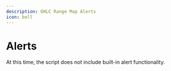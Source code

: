 ```yaml
---
description: OHLC Range Map Alerts
icon: bell
---
```


# Alerts

At this time, the script does not include built-in alert functionality.
